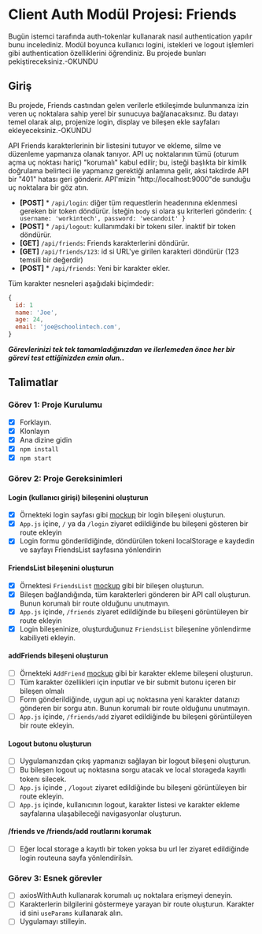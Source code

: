 # Client Auth Modül Projesi: Friends

Bugün istemci tarafında auth-tokenlar kullanarak nasıl authentication yapılır bunu incelediniz. Modül boyunca kullanıcı logini, istekleri ve logout işlemleri gibi authentication özelliklerini öğrendiniz. Bu projede bunları pekiştireceksiniz.-OKUNDU

## Giriş

Bu projede, Friends castından gelen verilerle etkileşimde bulunmanıza izin veren uç noktalara sahip yerel bir sunucuya bağlanacaksınız. Bu datayı temel olarak alıp, projenize login, display ve bileşen ekle sayfaları ekleyeceksiniz.-OKUNDU

API Friends karakterlerinin bir listesini tutuyor ve ekleme, silme ve düzenleme yapmanıza olanak tanıyor. API uç noktalarının tümü (oturum açma uç noktası hariç) "korumalı" kabul edilir; bu, isteği başlıkta bir kimlik doğrulama belirteci ile yapmanız gerektiği anlamına gelir, aksi takdirde API bir "401" hatası geri gönderir. API'mizin "http://localhost:9000"de sunduğu uç noktalara bir göz atın.

- **[POST]** \* `/api/login`: diğer tüm requestlerin headerınına eklenmesi gereken bir token döndürür. İsteğin `body` si olara şu kriterleri gönderin: `{ username: 'workintech', password: 'wecandoit' }`
- **[POST]** \* `/api/logout`: kullanımdaki bir tokenı siler. inaktif bir token döndürür.
- **[GET]** `/api/friends`: Friends karakterlerini döndürür.
- **[GET]** `/api/friends/123`: id si URL'ye girilen karakteri döndürür (123 temsili bir değerdir)
- **[POST]** \* `/api/friends`: Yeni bir karakter ekler.

Tüm karakter nesneleri aşağıdaki biçimdedir:

```js
{
  id: 1
  name: 'Joe',
  age: 24,
  email: 'joe@schoolintech.com',
}
```

**_Görevlerinizi tek tek tamamladığınızdan ve ilerlemeden önce her bir görevi test ettiğinizden emin olun.._**

## Talimatlar

### Görev 1: Proje Kurulumu

- [x] Forklayın.
- [x] Klonlayın
- [x] Ana dizine gidin
- [x] `npm install`
- [x] `npm start`

### Görev 2: Proje Gereksinimleri

#### Login (kullanıcı girişi) bileşenini oluşturun

- [x] Örnekteki login sayfası gibi [mockup](./designs/login_mockup.png) bir login bileşeni oluşturun.
- [x] `App.js` içine, `/` ya da `/login` ziyaret edildiğinde bu bileşeni gösteren bir route ekleyin
- [x] Login formu gönderildiğinde, döndürülen tokeni localStorage e kaydedin ve sayfayı FriendsList sayfasına yönlendirin

#### FriendsList bileşenini oluşturun

- [x] Örnektesi `FriendsList` [mockup](./designs/friendslist_mockup.png) gibi bir bileşen oluşturun.
- [x] Bileşen bağlandığında, tüm karakterleri gönderen bir API call oluşturun. Bunun korumalı bir route olduğunu unutmayın.
- [x] `App.js` içinde, `/friends` ziyaret edildiğinde bu bileşeni görüntüleyen bir route ekleyin
- [x] Login bileşeninize, oluşturduğunuz `FriendsList` bileşenine yönlendirme kabiliyeti ekleyin.

#### addFriends bileşeni oluşturun

- [ ] Örnekteki `AddFriend` [mockup](./designs/addfriends_mockup.png) gibi bir karakter ekleme bileşeni oluşturun.
- [ ] Tüm karakter özellikleri için inputlar ve bir submit butonu içeren bir bileşen olmalı
- [ ] Form gönderildiğinde, uygun api uç noktasına yeni karakter datanızı gönderen bir sorgu atın. Bunun korumalı bir route olduğunu unutmayın.
- [ ] `App.js` içinde, `/friends/add` ziyaret edildiğinde bu bileşeni görüntüleyen bir route ekleyin.

#### Logout butonu oluşturun

- [ ] Uygulamanızdan çıkış yapmanızı sağlayan bir logout bileşeni oluşturun.
- [ ] Bu bileşen logout uç noktasına sorgu atacak ve local storageda kayıtlı tokenı silecek.
- [ ] `App.js` içinde , `/logout` ziyaret edildiğinde bu bileşeni görüntüleyen bir route ekleyin.
- [ ] `App.js` içinde, kullanıcının logout, karakter listesi ve karakter ekleme sayfalarına ulaşabileceği navigasyonlar oluşturun.

#### /friends ve /friends/add routlarını korumak

- [ ] Eğer local storage a kayıtlı bir token yoksa bu url ler ziyaret edildiğinde login routeuna sayfa yönlendirilsin.

### Görev 3: Esnek görevler

- [ ] axiosWithAuth kullanarak korumalı uç noktalara erişmeyi deneyin.
- [ ] Karakterlerin bilgilerini göstermeye yarayan bir route oluşturun. Karakter id sini `useParams` kullanarak alın.
- [ ] Uygulamayı stilleyin.
